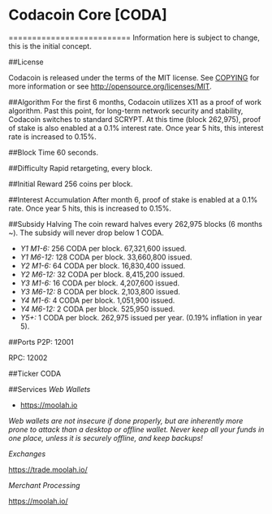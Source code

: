 # Codacoin Core [CODA]
==========================
Information here is subject to change, this is the initial concept.

##License

Codacoin is released under the terms of the MIT license. See [COPYING](COPYING) 
for more information or see http://opensource.org/licenses/MIT.

##Algorithm
For the first 6 months, Codacoin utilizes X11 as a proof of work algorithm. Past this point, for long-term network security and stability, Codacoin switches to standard SCRYPT. At this time (block 262,975), proof of stake is also enabled at a 0.1% interest rate. Once year 5 hits, this interest rate is increased to 0.15%.

##Block Time
60 seconds.

##Difficulty
Rapid retargeting, every block.

##Initial Reward
256 coins per block.

##Interest Accumulation
After month 6, proof of stake is enabled at a 0.1% rate. Once year 5 hits, this is increased to 0.15%.

##Subsidy Halving
The coin reward halves every 262,975 blocks (6 months ~). The subsidy will never drop below 1 CODA.

* *Y1 M1-6:* 256 CODA per block. 67,321,600 issued.
* *Y1 M6-12:* 128 CODA per block. 33,660,800 issued.
* *Y2 M1-6:* 64 CODA per block. 16,830,400 issued.
* *Y2 M6-12:* 32 CODA per block. 8,415,200 issued.
* *Y3 M1-6:* 16 CODA per block. 4,207,600 issued.
* *Y3 M6-12:* 8 CODA per block. 2,103,800 issued.
* *Y4 M1-6:* 4 CODA per block. 1,051,900 issued.
* *Y4 M6-12:* 2 CODA per block. 525,950 issued.
* *Y5+:* 1 CODA per block. 262,975 issued per year. (0.19% inflation in year 5).

##Ports
P2P: 12001

RPC: 12002

##Ticker
CODA

##Services
*Web Wallets*

* https://moolah.io

*Web wallets are not insecure if done properly, but are inherently more prone to attack than a desktop or offline wallet. Never keep all your funds in one place, unless it is securely offline, and keep backups!*

*Exchanges*

https://trade.moolah.io/

*Merchant Processing*

https://moolah.io/
